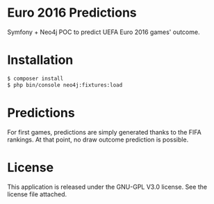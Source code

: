 # Euro 2016 Predictions
Symfony + Neo4j POC to predict UEFA Euro 2016 games' outcome.

# Installation
```bash
$ composer install
$ php bin/console neo4j:fixtures:load
```

# Predictions
For first games, predictions are simply generated thanks to the FIFA rankings. At that point, no draw outcome prediction is possible.

 
# License
This application is released under the GNU-GPL V3.0 license. See the license file attached.
